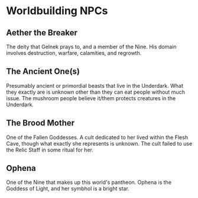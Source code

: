 # Worldbuilding NPCs

## Aether the Breaker

The deity that Gelnek prays to, and a member of the Nine. His domain involves destruction, warfare, calamities, and regrowth.

## The Ancient One(s) 

Presumably ancient or primordial beasts that live in the Underdark. What they exactly are is unknown other than they can eat people without much issue. The mushroom people believe it/them protects creatures in the Underdark.

## The Brood Mother 

One of the Fallen Goddesses. A cult dedicated to her lived within the Flesh Cave, though what exactly she represents is unknown. The cult failed to use the Relic Staff in some ritual for her.

## Ophena

One of the Nine that makes up this world's pantheon. Ophena is the Goddess of Light, and her symbhol is a bright star. 